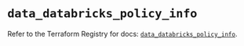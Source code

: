 # `data_databricks_policy_info`

Refer to the Terraform Registry for docs: [`data_databricks_policy_info`](https://registry.terraform.io/providers/databricks/databricks/1.89.0/docs/data-sources/policy_info).
